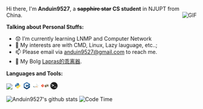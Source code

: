 Hi there, I'm **Anduin9527**, a **<del>sapphire star</del> CS student**  in NJUPT  from China.
<img align="right" alt="GIF" src="https://imgbed-1304793179.cos.ap-nanjing.myqcloud.com/typora/20230405141921.gif" />

**Talking about Personal Stuffs:**

- 😟 I’m currently learning LNMP and Computer Network
- 🤔 My interests are with CMD, Linux, Lazy lauguage, etc..;
- 📫 Please email via anduin9527@gmail.com to reach me.
- 📝 My Bolg [Lapras的乖离器](https://lapras.xyz).


**Languages and Tools:**  

<code><img height="20" src="https://pytorch.org/assets/images/pytorch-logo.png"></code>
<code><img height="20" src="https://raw.githubusercontent.com/github/explore/80688e429a7d4ef2fca1e82350fe8e3517d3494d/topics/python/python.png"></code>
<code><img height="20" src="https://raw.githubusercontent.com/github/explore/80688e429a7d4ef2fca1e82350fe8e3517d3494d/topics/cpp/cpp.png"></code>
<code><img height="20" src="https://raw.githubusercontent.com/github/explore/80688e429a7d4ef2fca1e82350fe8e3517d3494d/topics/mysql/mysql.png"></code>
<code><img height="20" src="https://raw.githubusercontent.com/github/explore/80688e429a7d4ef2fca1e82350fe8e3517d3494d/topics/git/git.png"></code>
<code><img height="20" src="https://raw.githubusercontent.com/github/explore/80688e429a7d4ef2fca1e82350fe8e3517d3494d/topics/terminal/terminal.png"></code>

![Anduin9527's github stats](https://github-readme-stats.vercel.app/api?username=anduin9527&show_icons=true&hide_border=true)
![Code Time](https://img.shields.io/endpoint?style=social&url=https://codetime-api.datreks.com/badge/2819?logoColor=dark%26project=%26recentMS=0%26showProject=false)
